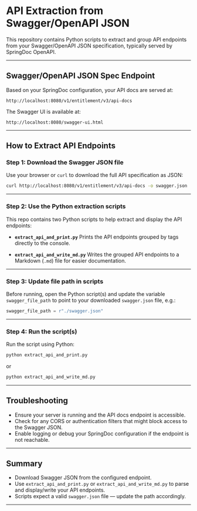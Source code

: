 # API Extraction from Swagger/OpenAPI JSON

This repository contains Python scripts to extract and group API endpoints from your Swagger/OpenAPI JSON specification, typically served by SpringDoc OpenAPI.

---

## Swagger/OpenAPI JSON Spec Endpoint

Based on your SpringDoc configuration, your API docs are served at:

```
http://localhost:8080/v1/entitlement/v3/api-docs
```

The Swagger UI is available at:

```
http://localhost:8080/swagger-ui.html
```

---

## How to Extract API Endpoints

### Step 1: Download the Swagger JSON file

Use your browser or `curl` to download the full API specification as JSON:

```bash
curl http://localhost:8080/v1/entitlement/v3/api-docs -o swagger.json
```

---

### Step 2: Use the Python extraction scripts

This repo contains two Python scripts to help extract and display the API endpoints:

* **`extract_api_and_print.py`**
  Prints the API endpoints grouped by tags directly to the console.

* **`extract_api_and_write_md.py`**
  Writes the grouped API endpoints to a Markdown (`.md`) file for easier documentation.

---

### Step 3: Update file path in scripts

Before running, open the Python script(s) and update the variable `swagger_file_path` to point to your downloaded `swagger.json` file, e.g.:

```python
swagger_file_path = r"./swagger.json"
```

---

### Step 4: Run the script(s)

Run the script using Python:

```bash
python extract_api_and_print.py
```

or

```bash
python extract_api_and_write_md.py
```

---

## Troubleshooting

* Ensure your server is running and the API docs endpoint is accessible.
* Check for any CORS or authentication filters that might block access to the Swagger JSON.
* Enable logging or debug your SpringDoc configuration if the endpoint is not reachable.

---

## Summary

* Download Swagger JSON from the configured endpoint.
* Use `extract_api_and_print.py` or `extract_api_and_write_md.py` to parse and display/write your API endpoints.
* Scripts expect a valid `swagger.json` file — update the path accordingly.

---
